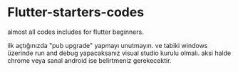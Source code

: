 # Flutter-starters-codes
 almost all codes includes for flutter beginners.

ilk açtığınızda "pub upgrade" yapmayı unutmayın.
ve tabiki windows üzerinde run and debug yapacaksanız visual studio kurulu olmalı. aksi halde chrome veya sanal android ise belirtmeniz gerekecektir.
